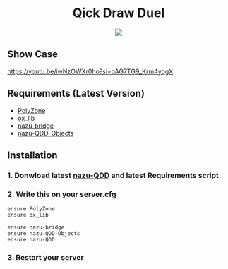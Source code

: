 <div align='center'><h1>Qick Draw Duel</h3></div>

<div align='center'>
  <img src="https://github.com/user-attachments/assets/77f9324c-3470-4154-8b40-482b3d26006e"/>
</div>

## Show Case

https://youtu.be/iwNzOWXr0ho?si=oAG7TG9_Krm4yogX

## Requirements (Latest Version)
- [PolyZone](https://github.com/mkafrin/PolyZone/releases/latest)
- [ox_lib](https://github.com/overextended/ox_lib/releases)
- [nazu-bridge](https://nazu.tebex.io/category/2644058)
- [nazu-QDD-Objects](https://github.com/NazuRhythm/nazu-QDD-Objects)

## Installation

### 1. Donwload latest [nazu-QDD](https://github.com/NazuRhythm/nazu-QuickDrawDuel/releases/latest) and latest Requirements script.

### 2. Write this on your server.cfg
```
ensure PolyZone
ensure ox_lib

ensure nazu-bridge
ensure nazu-QDD-Objects
ensure nazu-QDD
```
### 3. Restart your server
